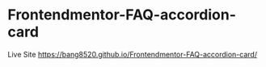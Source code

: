 # Frontendmentor-FAQ-accordion-card
Live Site https://bang8520.github.io/Frontendmentor-FAQ-accordion-card/
